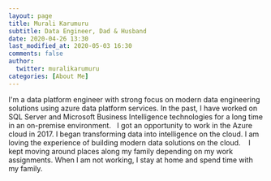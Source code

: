 ```yaml
---
layout: page
title: Murali Karumuru
subtitle: Data Engineer, Dad & Husband
date: 2020-04-26 13:30
last_modified_at: 2020-05-03 16:30
comments: false
author:
  twitter: muralikarumuru
categories: [About Me]
---
```

I'm a data platform engineer with strong focus on modern data engineering solutions using azure data platform services. In the past, I have worked on SQL Server and Microsoft Business Intelligence technologies for a long time in an on-premise environment.  
I got an opportunity to work in the Azure cloud in 2017. I began transforming data into intelligence on the cloud. I am loving the experience of building modern data solutions on the cloud.   
I kept moving around places along my family depending on my work assignments. When I am not working, I stay at home and spend time with my family.










